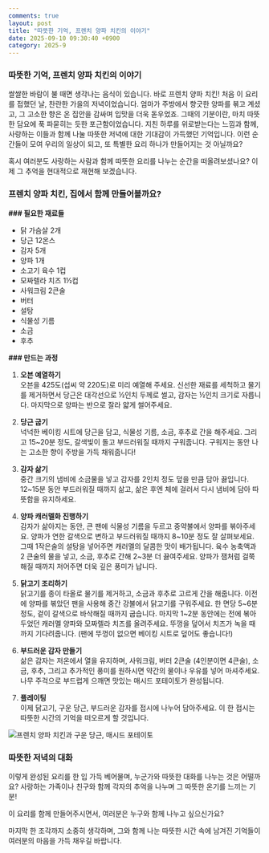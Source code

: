```yaml
---
comments: true
layout: post
title: "따뜻한 기억, 프렌치 양파 치킨의 이야기"
date: 2025-09-10 09:30:40 +0900
category: 2025-9
---
```


### 따뜻한 기억, 프렌치 양파 치킨의 이야기

쌀쌀한 바람이 불 때면 생각나는 음식이 있습니다. 바로 프렌치 양파 치킨! 처음 이 요리를 접했던 날, 찬란한 가을의 저녁이었습니다. 엄마가 주방에서 향긋한 양파를 볶고 계셨고, 그 고소한 향은 온 집안을 감싸며 입맛을 더욱 돋우었죠. 그때의 기분이란, 마치 따뜻한 담요에 푹 파묻히는 듯한 포근함이었습니다. 지친 하루를 위로받는다는 느낌과 함께, 사랑하는 이들과 함께 나눌 따뜻한 저녁에 대한 기대감이 가득했던 기억입니다. 이런 순간들이 모여 우리의 일상이 되고, 또 특별한 요리 하나가 만들어지는 것 아닐까요? 

혹시 여러분도 사랑하는 사람과 함께 따뜻한 요리를 나누는 순간을 떠올려보셨나요? 이제 그 추억을 현대적으로 재현해 보겠습니다.

  

### 프렌치 양파 치킨, 집에서 함께 만들어볼까요?

**### 필요한 재료들**

- 닭 가슴살 2개
- 당근 12온스
- 감자 5개
- 양파 1개
- 소고기 육수 1컵
- 모짜렐라 치즈 1½컵
- 사워크림 2큰술
- 버터
- 설탕
- 식물성 기름
- 소금
- 후추

  

**### 만드는 과정**

1. **오븐 예열하기**  
   오븐을 425도(섭씨 약 220도)로 미리 예열해 주세요. 신선한 재료를 세척하고 물기를 제거하면서 당근은 대각선으로 ½인치 두께로 썰고, 감자는 ½인치 크기로 자릅니다. 마지막으로 양파는 반으로 잘라 얇게 썰어주세요. 

2. **당근 굽기**  
   넉넉한 베이킹 시트에 당근을 담고, 식물성 기름, 소금, 후추로 간을 해주세요. 그리고 15~20분 정도, 갈색빛이 돌고 부드러워질 때까지 구워줍니다. 구워지는 동안 나는 고소한 향이 주방을 가득 채워줍니다!

3. **감자 삶기**  
   중간 크기의 냄비에 소금물을 넣고 감자를 2인치 정도 덮을 만큼 담아 끓입니다. 12~15분 동안 부드러워질 때까지 삶고, 삶은 후엔 체에 걸러서 다시 냄비에 담아 따뜻함을 유지하세요.

4. **양파 캐러멜화 진행하기**  
   감자가 삶아지는 동안, 큰 팬에 식물성 기름을 두르고 중약불에서 양파를 볶아주세요. 양파가 연한 갈색으로 변하고 부드러워질 때까지 8~10분 정도 잘 살펴보세요. 그때 1작은술의 설탕을 넣어주면 캐러멜의 달콤한 맛이 배가됩니다. 육수 농축액과 2 큰술의 물을 넣고, 소금, 후추로 간해 2~3분 더 끓여주세요. 양파가 잼처럼 걸쭉해질 때까지 저어주면 더욱 깊은 풍미가 납니다.

5. **닭고기 조리하기**  
   닭고기를 종이 타올로 물기를 제거하고, 소금과 후추로 고르게 간을 해줍니다. 이전에 양파를 볶았던 팬을 사용해 중간 강불에서 닭고기를 구워주세요. 한 면당 5~6분 정도, 겉이 갈색으로 바삭해질 때까지 굽습니다. 마지막 1~2분 동안에는 전에 볶아두었던 캐러멜 양파와 모짜렐라 치즈를 올려주세요. 뚜껑을 덮어서 치즈가 녹을 때까지 기다려줍니다. (팬에 뚜껑이 없으면 베이킹 시트로 덮어도 좋습니다!)

6. **부드러운 감자 만들기**  
   삶은 감자는 저온에서 열을 유지하며, 사워크림, 버터 2큰술 (4인분이면 4큰술), 소금, 후추, 그리고 추가적인 풍미를 원하시면 약간의 물이나 우유를 넣어 마셔주세요. 나무 주걱으로 부드럽게 으깨면 맛있는 매시드 포테이토가 완성됩니다.

7. **플레이팅**  
   이제 닭고기, 구운 당근, 부드러운 감자를 접시에 나누어 담아주세요. 이 한 접시는 따뜻한 시간의 기억을 떠오르게 할 것입니다. 

![프렌치 양파 치킨과 구운 당근, 매시드 포테이토](https://www.themealdb.com/images/media/meals/b5ft861583188991.jpg)

  

### 따뜻한 저녁의 대화

이렇게 완성된 요리를 한 입 가득 베어물며, 누군가와 따뜻한 대화를 나누는 것은 어떨까요? 사랑하는 가족이나 친구와 함께 각자의 추억을 나누며 그 따뜻한 온기를 느끼는 기분! 

이 요리를 함께 만들어주시면서, 여러분은 누구와 함께 나누고 싶으신가요? 

마지막 한 조각까지 소중히 생각하며, 그와 함께 나눈 따뜻한 시간 속에 남겨진 기억들이 여러분의 마음을 가득 채우길 바랍니다.